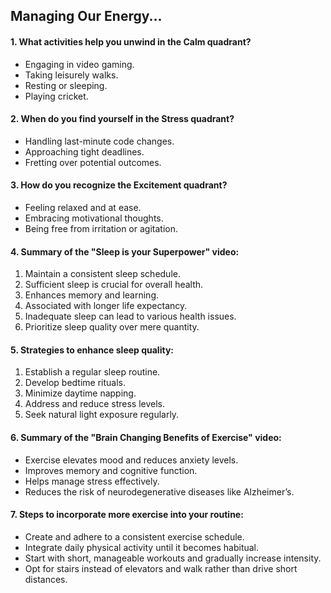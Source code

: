 ## Managing Our Energy...

#### 1. What activities help you unwind in the Calm quadrant?

- Engaging in video gaming.
- Taking leisurely walks.
- Resting or sleeping.
- Playing cricket.

#### 2. When do you find yourself in the Stress quadrant?

- Handling last-minute code changes.
- Approaching tight deadlines.
- Fretting over potential outcomes.

#### 3. How do you recognize the Excitement quadrant?

- Feeling relaxed and at ease.
- Embracing motivational thoughts.
- Being free from irritation or agitation.

#### 4. Summary of the "Sleep is your Superpower" video:

1. Maintain a consistent sleep schedule.
2. Sufficient sleep is crucial for overall health.
3. Enhances memory and learning.
4. Associated with longer life expectancy.
5. Inadequate sleep can lead to various health issues.
6. Prioritize sleep quality over mere quantity.

#### 5. Strategies to enhance sleep quality:

1. Establish a regular sleep routine.
2. Develop bedtime rituals.
3. Minimize daytime napping.
4. Address and reduce stress levels.
5. Seek natural light exposure regularly.

#### 6. Summary of the "Brain Changing Benefits of Exercise" video:

- Exercise elevates mood and reduces anxiety levels.
- Improves memory and cognitive function.
- Helps manage stress effectively.
- Reduces the risk of neurodegenerative diseases like Alzheimer’s.

#### 7. Steps to incorporate more exercise into your routine:

- Create and adhere to a consistent exercise schedule.
- Integrate daily physical activity until it becomes habitual.
- Start with short, manageable workouts and gradually increase intensity.
- Opt for stairs instead of elevators and walk rather than drive short distances.
